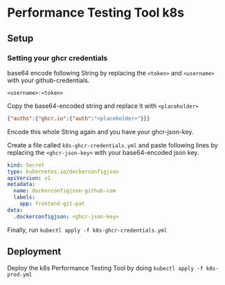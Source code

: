 # Performance Testing Tool k8s

## Setup

### Setting your ghcr credentials

base64 encode following String by replacing the `<token>` and `<username>` with your github-credentials.

```
<username>:<token>
```

Copy the base64-encoded string and replace it with `<placeholder>`

```json
{"auths":{"ghcr.io":{"auth":"<placeholder>"}}}
```

Encode this whole String again and you have your ghcr-json-key.

Create a file called `k8s-ghcr-credentials.yml` and paste following lines by replacing the `<ghcr-json-key>` with your base64-encoded json key.

```yml
kind: Secret
type: kubernetes.io/dockerconfigjson
apiVersion: v1
metadata:
  name: dockerconfigjson-github-com
  labels:
    app: frontend-git-pat
data:
  .dockerconfigjson: <ghcr-json-key>
```

Finally, run `kubectl apply -f k8s-ghcr-credentials.yml`

## Deployment

Deploy the k8s Performance Testing Tool by doing `kubectl apply -f k8s-prod.yml`
